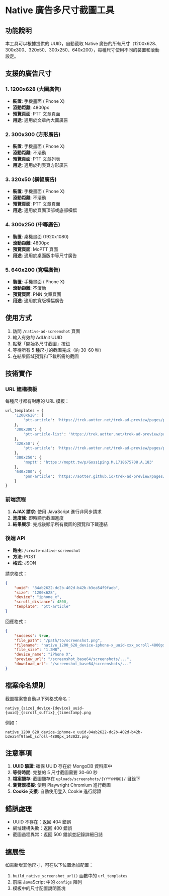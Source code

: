 # Native 廣告多尺寸截圖工具

## 功能說明

本工具可以根據提供的 UUID，自動截取 Native 廣告的所有尺寸（1200x628、300x300、320x50、300x250、640x200），每種尺寸使用不同的裝置和滾動設定。

## 支援的廣告尺寸

### 1. 1200x628 (大圖廣告)
- **裝置**: 手機畫面 (iPhone X)
- **滾動距離**: 4800px
- **預覽頁面**: PTT 文章頁面
- **用途**: 適用於文章內大圖廣告

### 2. 300x300 (方形廣告)
- **裝置**: 手機畫面 (iPhone X) 
- **滾動距離**: 不滾動
- **預覽頁面**: PTT 文章列表
- **用途**: 適用於列表頁方形廣告

### 3. 320x50 (橫幅廣告)
- **裝置**: 手機畫面 (iPhone X)
- **滾動距離**: 不滾動  
- **預覽頁面**: PTT 文章頁面
- **用途**: 適用於頁面頂部或底部橫幅

### 4. 300x250 (中等廣告)
- **裝置**: 桌機畫面 (1920x1080)
- **滾動距離**: 4800px
- **預覽頁面**: MoPTT 頁面
- **用途**: 適用於桌面版中等尺寸廣告

### 5. 640x200 (寬幅廣告)
- **裝置**: 手機畫面 (iPhone X)
- **滾動距離**: 不滾動
- **預覽頁面**: PNN 文章頁面  
- **用途**: 適用於寬版橫幅廣告

## 使用方式

1. 訪問 `/native-ad-screenshot` 頁面
2. 輸入有效的 AdUnit UUID
3. 點擊「開始多尺寸截圖」按鈕
4. 等待所有 5 種尺寸的截圖完成（約 30-60 秒）
5. 在結果區域預覽和下載所需的截圖

## 技術實作

### URL 建構模板

每種尺寸都有對應的 URL 模板：

```python
url_templates = {
    '1200x628': {
        'ptt-article': 'https://trek.aotter.net/trek-ad-preview/pages/ptt-article/index.html'
    },
    '300x300': {
        'ptt-article-list': 'https://trek.aotter.net/trek-ad-preview/pages/ptt-article-list/index.html'
    },
    '320x50': {
        'ptt-article': 'https://trek.aotter.net/trek-ad-preview/pages/ptt-article/index.html'
    },
    '300x250': {
        'moptt': 'https://moptt.tw/p/Gossiping.M.1718675708.A.183'
    },
    '640x200': {
        'pnn-article': 'https://aotter.github.io/trek-ad-preview/pages/pnn-article/'
    }
}
```

### 前端流程

1. **AJAX 請求**: 使用 JavaScript 進行非同步請求
2. **進度條**: 即時顯示截圖進度
3. **結果展示**: 完成後顯示所有截圖的預覽和下載連結

### 後端 API

- **路由**: `/create-native-screenshot`
- **方法**: POST
- **格式**: JSON

請求格式：
```json
{
    "uuid": "84ab2622-dc2b-402d-b42b-b3ea54f9faeb",
    "size": "1200x628",
    "device": "iphone_x",
    "scroll_distance": 4800,
    "template": "ptt-article"
}
```

回應格式：
```json
{
    "success": true,
    "file_path": "/path/to/screenshot.png",
    "filename": "native_1200_628_device-iphone-x_uuid-xxx_scroll-4800px_timestamp.png",
    "file_size": "1.2MB",
    "device_name": "iPhone X",
    "preview_url": "/screenshot_base64/screenshots/...",
    "download_url": "/screenshot_base64/screenshots/..."
}
```

## 檔案命名規則

截圖檔案會自動以下列格式命名：
```
native_{size}_device-{device}_uuid-{uuid}_{scroll_suffix}_{timestamp}.png
```

例如：
```
native_1200_628_device-iphone-x_uuid-84ab2622-dc2b-402d-b42b-b3ea54f9faeb_scroll-4800px_143022.png
```

## 注意事項

1. **UUID 驗證**: 確保 UUID 存在於 MongoDB 資料庫中
2. **等待時間**: 完整的 5 尺寸截圖需要 30-60 秒
3. **檔案儲存**: 截圖儲存在 `uploads/screenshots/{YYYYMMDD}/` 目錄下
4. **瀏覽器模擬**: 使用 Playwright Chromium 進行截圖
5. **Cookie 支援**: 自動使用登入 Cookie 進行認證

## 錯誤處理

- UUID 不存在：返回 404 錯誤
- 網址建構失敗：返回 400 錯誤  
- 截圖過程異常：返回 500 錯誤並記錄詳細日誌

## 擴展性

如需新增其他尺寸，可在以下位置添加配置：

1. `build_native_screenshot_url()` 函數中的 `url_templates`
2. 前端 JavaScript 中的 `configs` 陣列
3. 模板中的尺寸配置說明區塊 